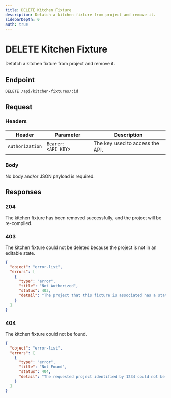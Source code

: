 ```yaml
---
title: DELETE Kitchen Fixture
description: Detatch a kitchen fixture from project and remove it.
sidebarDepth: 0
auth: true
---
```


# DELETE Kitchen Fixture

Detatch a kitchen fixture from project and remove it.

## Endpoint

``` http
DELETE /api/kitchen-fixtures/:id
```

## Request

### Headers

| Header          | Parameter           | Description                       |
|-----------------|---------------------|-----------------------------------|
| `Authorization` | `Bearer: <API_KEY>` | The key used to access the API.   |

### Body

No body and/or JSON payload is required.

## Responses

### 204 <Badge text="success" type="success" />

The kitchen fixture has been removed successfully, and the project will be re-compiled.

### 403 <Badge text="error" type="error" />

The kitchen fixture could not be deleted because the project is not in an editable state.

```json
{
  "object": "error-list",
  "errors": [
    {
      "type": "error",
      "title": "Not Authorized",
      "status": 403,
      "detail": "The project that this fixture is associated has a status of 'Pending,' and thus cannot be modified."
    }
  ]
}
```

### 404 <Badge text="error" type="error" />

The kitchen fixture could not be found.

```json
{
  "object": "error-list",
  "errors": [
    {
      "type": "error",
      "title": "Not Found",
      "status": 404,
      "detail": "The requested project identified by 1234 could not be found."
    }
  ]
}
```